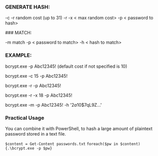 ### GENERATE HASH:
<p>
-c <cost> 
-r random cost (up to 31)
-r -x < max  random  cost>
-p < password  to  hash>
</p>
### MATCH:

-m match
-p < password  to  match>
-h < hash  to  match>

### EXAMPLE:

bcrypt.exe -p Abc12345! (default cost if not specified is 10)

bcrypt.exe -c 15 -p Abc12345!

bcrypt.exe -r -p Abc12345!

bcrypt.exe -r -x 18 -p Abc12345!

bcrypt.exe -m -p Abc12345! -h '$2a$10$7qL9Z...'

 ### Practical Usage
You can combine it with PowerShell, to hash a large amount of plaintext password stored in a text file.

``$content = Get-Content passwords.txt``
``foreach($pw in $content){.\bcrypt.exe -p $pw}``
